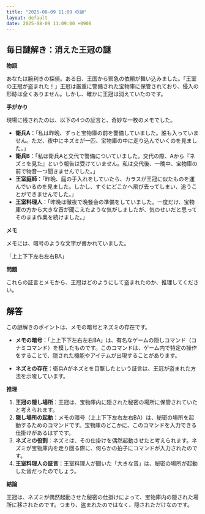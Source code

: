 ```yaml
---
title: "2025-08-09 11:09 の謎"
layout: default
date: 2025-08-09 11:09:00 +0900
---
```

## 毎日謎解き：消えた王冠の謎

**物語**

あなたは腕利きの探偵。ある日、王国から緊急の依頼が舞い込みました。「王室の王冠が盗まれた！」王冠は厳重に警備された宝物庫に保管されており、侵入の形跡は全くありません。しかし、確かに王冠は消えていたのです。

**手がかり**

現場に残されたのは、以下の4つの証言と、奇妙な一枚のメモでした。

*   **衛兵A**：「私は昨晩、ずっと宝物庫の前を警備していました。誰も入っていません。ただ、夜中にネズミが一匹、宝物庫の中に走り込んでいくのを見ました。」
*   **衛兵B**：「私は衛兵Aと交代で警備についていました。交代の際、Aから『ネズミを見た』という報告は受けていません。私は交代後、一晩中、宝物庫の前で物音一つ聞きませんでした。」
*   **王室庭師**：「昨晩、庭の手入れをしていたら、カラスが王冠に似たものを運んでいるのを見ました。しかし、すぐにどこかへ飛び去ってしまい、追うことができませんでした。」
*   **王室料理人**：「昨晩は徹夜で晩餐会の準備をしていました。一度だけ、宝物庫の方から大きな音が聞こえたような気がしましたが、気のせいだと思ってそのまま作業を続けました。」

**メモ**

メモには、暗号のような文字が書かれていました。

「上上下下左右左右BA」

**問題**

これらの証言とメモから、王冠はどのようにして盗まれたのか、推理してください。

## 解答

この謎解きのポイントは、メモの暗号とネズミの存在です。

*   **メモの暗号**：「上上下下左右左右BA」は、有名なゲームの隠しコマンド（コナミコマンド）を模したものです。このコマンドは、ゲーム内で特定の操作をすることで、隠された機能やアイテムが出現することがあります。

*   **ネズミの存在**：衛兵Aがネズミを目撃したという証言は、王冠が盗まれた方法を示唆しています。

**推理**

1.  **王冠の隠し場所**：王冠は、宝物庫内に隠された秘密の場所に保管されていたと考えられます。
2.  **隠し場所の起動**：メモの暗号（上上下下左右左右BA）は、秘密の場所を起動するためのコマンドです。宝物庫のどこかに、このコマンドを入力できる仕掛けがあるはずです。
3.  **ネズミの役割**：ネズミは、その仕掛けを偶然起動させたと考えられます。ネズミが宝物庫内を走り回る際に、何らかの拍子にコマンドが入力されたのです。
4.  **王室料理人の証言**：王室料理人が聞いた「大きな音」は、秘密の場所が起動した音だったのでしょう。

**結論**

王冠は、ネズミが偶然起動させた秘密の仕掛けによって、宝物庫内の隠された場所に移されたのです。つまり、盗まれたのではなく、隠されただけなのです。
